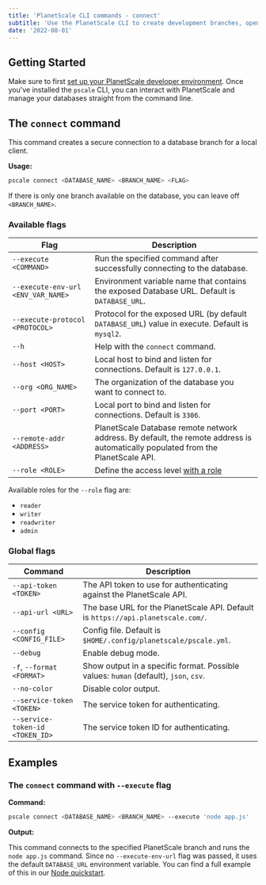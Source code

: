 ```yaml
---
title: 'PlanetScale CLI commands - connect'
subtitle: 'Use the PlanetScale CLI to create development branches, open deploy requests, and make non-blocking schema changes directly from your terminal.'
date: '2022-08-01'
---
```


## Getting Started

Make sure to first [set up your PlanetScale developer environment](/docs/concepts/planetscale-environment-setup). Once you've installed the `pscale` CLI, you can interact with PlanetScale and manage your databases straight from the command line.

## The `connect` command

This command creates a secure connection to a database branch for a local client.

**Usage:**

```bash
pscale connect <DATABASE_NAME> <BRANCH_NAME> <FLAG>
```

If there is only one branch available on the database, you can leave off `<BRANCH_NAME>`.

### Available flags

| **Flag**                           | **Description**                                                                                                                  |
| ---------------------------------- | -------------------------------------------------------------------------------------------------------------------------------- |
| `--execute <COMMAND>`              | Run the specified command after successfully connecting to the database.                                                         |
| `--execute-env-url <ENV_VAR_NAME>` | Environment variable name that contains the exposed Database URL. Default is `DATABASE_URL`.                                     |
| `--execute-protocol <PROTOCOL>`    | Protocol for the exposed URL (by default `DATABASE_URL`) value in execute. Default is `mysql2`.                                  |
| `--h`                              | Help with the `connect` command.                                                                                                 |
| `--host <HOST>`                    | Local host to bind and listen for connections. Default is `127.0.0.1`.                                                           |
| `--org <ORG_NAME>`                 | The organization of the database you want to connect to.                                                                         |
| `--port <PORT>`                    | Local port to bind and listen for connections. Default is `3306`.                                                                |
| `--remote-addr <ADDRESS>`          | PlanetScale Database remote network address. By default, the remote address is automatically populated from the PlanetScale API. |
| `--role <ROLE>`                    | Define the access level [with a role](/docs/concepts/password-roles)                                                             |

Available roles for the `--role` flag are:

- `reader`
- `writer`
- `readwriter`
- `admin`

### Global flags

| **Command**                     | **Description**                                                                      |
| ------------------------------- | ------------------------------------------------------------------------------------ |
| `--api-token <TOKEN>`           | The API token to use for authenticating against the PlanetScale API.                 |
| `--api-url <URL>`               | The base URL for the PlanetScale API. Default is `https://api.planetscale.com/`.     |
| `--config <CONFIG_FILE>`        | Config file. Default is `$HOME/.config/planetscale/pscale.yml`.                      |
| `--debug`                       | Enable debug mode.                                                                   |
| `-f`, `--format <FORMAT>`       | Show output in a specific format. Possible values: `human` (default), `json`, `csv`. |
| `--no-color`                    | Disable color output.                                                                |
| `--service-token <TOKEN>`       | The service token for authenticating.                                                |
| `--service-token-id <TOKEN_ID>` | The service token ID for authenticating.                                             |

## Examples

### The `connect` command with `--execute` flag

**Command:**

```bash
pscale connect <DATABASE_NAME> <BRANCH_NAME> --execute 'node app.js'
```

**Output:**

This command connects to the specified PlanetScale branch and runs the `node app.js` command. Since no `--execute-env-url` flag was passed, it uses the default `DATABASE_URL` environment variable. You can find a full example of this in our [Node quickstart](/docs/tutorials/connect-nodejs-app).
